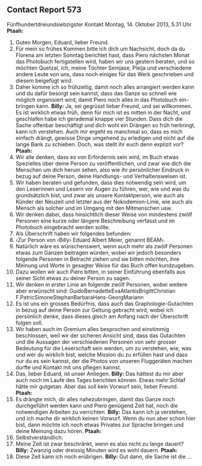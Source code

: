 ## Contact Report 573
Fünfhundertdreiundsiebzigster Kontakt
Montag, 14. Oktober 2013, 5.31 Uhr
**Ptaah:**
1. Guten Morgen, Eduard, lieber Freund.
2. Für mein so frühes Kommen bitte ich dich um Nachsicht, doch da du Florena am letzten Sonntag berichtet hast, dass Piero nächsten Monat das Photobuch fertigstellen wird, haben wir uns gestern beraten, und so möchten Quetzal, ich, meine Töchter Semjase, Pleija und verschiedene andere Leute von uns, dass noch einiges für das Werk geschrieben und diesem beigefügt wird.
3. Daher komme ich so frühzeitig, damit noch alles arrangiert werden kann und du dafür besorgt sein kannst, dass das Ganze so schnell wie möglich organisiert wird, damit Piero noch alles in das Photobuch ein-bringen kann.
**Billy:**
Ja, sei gegrüsst lieber Freund, und sei willkommen. Es ist wirklich etwas früh, denn für mich ist es mitten in der Nacht, und geschlafen habe ich gerademal knappe vier Stunden. Dass dich die Sache offenbar beschäftigt und dich wohl ein Drängen so früh herbringt, kann ich verstehen. Auch mir ergeht es manchmal so, dass es mich einfach drängt, gewisse Dinge umgehend zu erledigen und nicht auf die lange Bank zu schieben. Doch, was stellt ihr euch denn explizit vor?
**Ptaah:**
4. Wir alle denken, dass es von Erfordernis sein wird, im Buch etwas Spezielles über deine Person zu veröffentlichen, und zwar wie dich die Menschen um dich herum sehen, also wie ihr persönlicher Eindruck in bezug auf deine Person, deine Handlungs- und Verhaltensweisen ist.
5. Wir haben beraten und gefunden, dass dies notwendig sein wird, um den Leserinnen und Lesern vor Augen zu führen, wer, wie und was du grundsätzlich bist, und zwar als unsere Kontaktperson, wie auch als Künder der Neuzeit und letzter aus der Nokodemion-Linie, wie auch als Mensch als solcher und im Umgang mit den Mitmenschen usw.
6. Wir denken dabei, dass hinsichtlich dieser Weise von mindestens zwölf Personen eine kurze oder längere Beschreibung verfasst und im Photobuch eingebracht werden sollte.
7. Als Überschrift haben wir folgendes befunden:
8. ‹Zur Person von ‹Billy› Eduard Albert Meier, genannt BEAM›.
9. Natürlich wäre es wünschenswert, wenn auch mehr als zwölf Personen etwas zum Ganzen beitragen würden, wobei wir jedoch besonders folgende Personen in Betracht ziehen und sie bitten möchten, ihre Meinung und Worte in gesagter Weise für das Buch offen kundzugeben.
10. Dazu wollen wir auch Piero bitten, in seiner Einführung ebenfalls aus seiner Sicht etwas zu deiner Person zu sagen.
11. Wir denken in erster Linie an folgende zwölf Personen, wobei weitere aber erwünscht sind:
GuidoBernadetteEvaAtlantisBrigittChristian F.PatricSimoneStephanBarbaraHans-GeorgMariann
12. Es ist uns ein grosses Bedürfnis, dass auch das Graphologie-Gutachten in bezug auf deine Person zur Geltung gebracht wird, wobei ich persönlich denke, dass dieses gleich am Anfang nach der Überschrift folgen soll.
13. Wir haben auch im Gremium alles besprochen und einstimmig beschlossen, weil wir der sicheren Ansicht sind, dass das Gutachten und die Aussagen der verschiedenen Personen von sehr grosser Bedeutung für die Leserschaft sein werden, um zu verstehen, wie, was und wer du wirklich bist, welche Mission du zu erfüllen hast und dass nur du es sein kannst, der die Photos von unseren Fluggeräten machen durfte und Kontakt mit uns pflegen kannst.
14. Das, lieber Eduard, ist unser Anliegen.
**Billy:**
Das hättest du mir aber auch noch im Laufe des Tages berichten können. Etwas mehr Schlaf hätte mir gutgetan. Aber das soll kein Vorwurf sein, lieber Freund.
**Ptaah:**
15. Es drängte mich, dir alles nahezubringen, damit das Ganze noch durchgeführt werden kann und Piero genügend Zeit hat, noch die notwendigen Arbeiten zu verrichten.
**Billy:**
Das kann ich ja verstehen, und ich mache dir wirklich keinen Vorwurf. Wenn du nun aber schon hier bist, dann möchte ich noch etwas Privates zur Sprache bringen und deine Meinung dazu hören.
**Ptaah:**
16. Selbstverständlich.
17. Meine Zeit ist zwar beschränkt, wenn es also nicht zu lange dauert?
**Billy:**
Zwanzig oder dreissig Minuten wird es wohl dauern.
**Ptaah:**
18. Diese Zeit kann ich noch erübrigen.
**Billy:**
Gut dann, die Sache ist die …